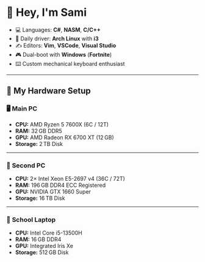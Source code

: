 

# 👋 Hey, I'm Sami

* 💻 Languages: **C#**, **NASM**, **C/C++**
* 🐧 Daily driver: **Arch Linux** with **i3**
* ✍️ Editors: **Vim**, **VSCode**, **Visual Studio**
* 🎮 Dual-boot with **Windows** (**Fortnite**)
* ⌨️ Custom mechanical keyboard enthusiast

---

## 💾 My Hardware Setup

### 🖥️ **Main PC**

* **CPU:** AMD Ryzen 5 7600X (6C / 12T)
* **RAM:** 32 GB DDR5
* **GPU:** AMD Radeon RX 6700 XT (12 GB)
* **Storage:** 2 TB Disk

---

### 🧊 **Second PC**

* **CPU:** 2× Intel Xeon E5-2697 v4 (36C / 72T)
* **RAM:** 196 GB DDR4 ECC Registered
* **GPU:** NVIDIA GTX 1660 Super
* **Storage:** 16 TB Disk

---

### 💼 **School Laptop**

* **CPU:** Intel Core i5-13500H
* **RAM:** 16 GB DDR4
* **GPU:** Integrated Iris Xe
* **Storage:** 512 GB Disk